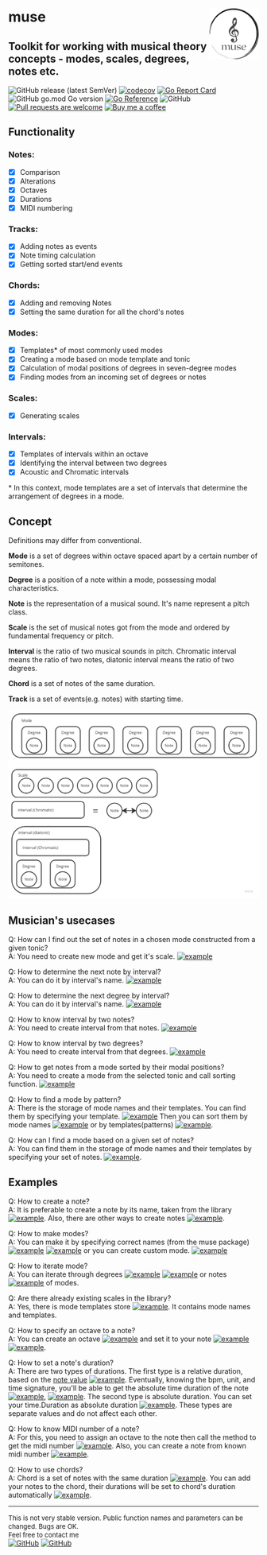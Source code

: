 # muse <img src="https://github.com/go-muse/muse/blob/main/img/muse-logo.png?raw=true" alt="muse" width="100" align="right">
## Toolkit for working with musical theory concepts - modes, scales, degrees, notes etc.
![GitHub release (latest SemVer)](https://custom-icon-badges.demolab.com/github/v/release/go-muse/muse?logo=tag&sort=semver)
[![codecov](https://codecov.io/gh/go-muse/muse/branch/main/graph/badge.svg?token=cVbYqHMT3o)](https://codecov.io/gh/go-muse/muse)
[![Go Report Card](https://goreportcard.com/badge/github.com/go-muse/muse)](https://goreportcard.com/report/github.com/go-muse/muse)
![GitHub go.mod Go version](https://custom-icon-badges.demolab.com/github/go-mod/go-version/go-muse/muse?color=gray&label=%20&logo=go)
[![Go Reference](https://pkg.go.dev/badge/github.com/go-muse/muse.svg)](https://pkg.go.dev/github.com/go-muse/muse)
![GitHub](https://custom-icon-badges.demolab.com/github/license/go-muse/muse?logo=law)
[![Pull requests are welcome](https://custom-icon-badges.demolab.com/badge/PRs-welcome!-green?logo=git-pull-request)](https://github.com/go-muse/muse/pulls)
[![Buy me a coffee](https://custom-icon-badges.demolab.com/badge/buyme-acoffee-brightgreen?logo=buymeacoffee)](https://www.buymeacoffee.com/igormuse)

## Functionality
### Notes:
- [x] Comparison
- [x] Alterations
- [x] Octaves
- [x] Durations
- [x] MIDI numbering

### Tracks:
- [x] Adding notes as events
- [x] Note timing calculation
- [x] Getting sorted start/end events
### Chords:
- [x] Adding and removing Notes
- [x] Setting the same duration for all the chord's notes

### Modes:
- [x] Templates* of most commonly used modes
- [x] Creating a mode based on mode template and tonic
- [x] Calculation of modal positions of degrees in seven-degree modes
- [x] Finding modes from an incoming set of degrees or notes
### Scales:
- [x] Generating scales
### Intervals:
- [x] Templates of intervals within an octave
- [x] Identifying the interval between two degrees
- [x] Acoustic and Chromatic intervals

\* In this context, mode templates are a set of intervals that determine the arrangement of degrees in a mode.

## Concept
Definitions may differ from conventional.

**Mode** is a set of degrees within octave spaced apart by a certain number of semitones.

**Degree** is a position of a note within a mode, possessing modal characteristics. 

**Note** is the representation of a musical sound. It's name represent a pitch class.

**Scale** is the set of musical notes got from the mode and ordered by fundamental frequency or pitch.

**Interval** is the ratio of two musical sounds in pitch. 
Chromatic interval means the ratio of two notes, diatonic interval means the ratio of two degrees.

**Chord** is a set of notes of the same duration.

**Track** is a set of events(e.g. notes) with starting time. 

![Concept pic](/img/concept.jpg)

## Musician's usecases

Q: How can I find out the set of notes in a chosen mode constructed from a given tonic?\
A: You need to create new mode and get it's scale. [![example](https://img.shields.io/badge/example-link-blue)](https://pkg.go.dev/github.com/go-muse/muse#example-Mode.GenerateScale)

Q: How to determine the next note by interval?\
A: You can do it by interval's name. [![example](https://img.shields.io/badge/example-link-blue)](https://pkg.go.dev/github.com/go-muse/muse#example-MakeNoteByIntervalName)

Q: How to determine the next degree by interval?\
A: You can do it by interval's name. [![example](https://img.shields.io/badge/example-link-blue)](https://pkg.go.dev/github.com/go-muse/muse#example-MakeDegreeByIntervalName)

Q: How to know interval by two notes?\
A: You need to create interval from that notes. [![example](https://img.shields.io/badge/example-link-blue)](https://pkg.go.dev/github.com/go-muse/muse#example-NewIntervalChromatic)

Q: How to know interval by two degrees?\
A: You need to create interval from that degrees. [![example](https://img.shields.io/badge/example-link-blue)](https://pkg.go.dev/github.com/go-muse/muse#example-NewIntervalByDegrees)

Q: How to get notes from a mode sorted by their modal positions?\
A: You need to create a mode from the selected tonic and call sorting function. [![example](https://img.shields.io/badge/example-link-blue)](https://pkg.go.dev/github.com/go-muse/muse#example-Mode.SortByAbsoluteModalPositions)

Q: How to find a mode by pattern?\
A: There is the storage of mode names and their templates. You can find them by specifying your template. [![example](https://img.shields.io/badge/example-link-blue)](https://pkg.go.dev/github.com/go-muse/muse#example-ModeTemplatesStore.FindModeTemplatesByPattern) Then you can sort them by mode names [![example](https://img.shields.io/badge/example-link-blue)](https://pkg.go.dev/github.com/go-muse/muse#example-ModeNamesAndTemplates.SortByModeName) or by templates(patterns) [![example](https://img.shields.io/badge/example-link-blue)](https://pkg.go.dev/github.com/go-muse/muse#example-ModeNamesAndTemplates.SortByModeTemplate).

Q: How can I find a mode based on a given set of notes?\
A: You can find them in the storage of mode names and their templates by specifying your set of notes. [![example](https://img.shields.io/badge/example-link-blue)](https://pkg.go.dev/github.com/go-muse/muse#example-ModeTemplatesStore.FindModeTemplatesByNotes).

## Examples

Q: How to create a note?\
A: It is preferable to create a note by its name, taken from the library [![example](https://img.shields.io/badge/example-link-blue)](https://pkg.go.dev/github.com/go-muse/muse#example-NoteName.NewNote). Also, there are other ways to create notes [![example](https://img.shields.io/badge/example-link-blue)](https://pkg.go.dev/github.com/go-muse/muse#example-Note).

Q: How to make modes?\
A: You can make it by specifying correct names (from the muse package) [![example](https://img.shields.io/badge/example-link1-blue)](https://pkg.go.dev/github.com/go-muse/muse#example-MakeNewMode) [![example](https://img.shields.io/badge/example-link2-blue)](https://pkg.go.dev/github.com/go-muse/muse#example-MustMakeNewMode) or you can create custom mode. [![example](https://img.shields.io/badge/example-link-blue)](https://pkg.go.dev/github.com/go-muse/muse#example-MakeNewCustomMode)

Q: How to iterate mode?\
A: You can iterate through degrees  [![example](https://img.shields.io/badge/example-link1-blue)](https://pkg.go.dev/github.com/go-muse/muse#example-Mode.IterateOneRound) [![example](https://img.shields.io/badge/example-link2-blue)](https://pkg.go.dev/github.com/go-muse/muse#example-DegreesIterator.GetAllDegrees) or notes [![example](https://img.shields.io/badge/example-link-blue)](https://pkg.go.dev/github.com/go-muse/muse#example-DegreesIterator.GetAllNotes) of modes.

Q: Are there already existing scales in the library?\
A: Yes, there is mode templates store [![example](https://img.shields.io/badge/example-link-blue)](https://pkg.go.dev/github.com/go-muse/muse#example-InitModeTemplatesStore). It contains mode names and templates.

Q: How to specify an octave to a note?\
A: You can create an octave [![example](https://img.shields.io/badge/example-link-blue)](https://pkg.go.dev/github.com/go-muse/muse#example-Octave) and set it to your note [![example](https://img.shields.io/badge/example-link1-blue)](https://pkg.go.dev/github.com/go-muse/muse#example-Octave.SetToNote) [![example](https://img.shields.io/badge/example-link2-blue)](https://pkg.go.dev/github.com/go-muse/muse#example-Note.SetOctave).

Q: How to set a note's duration?\
A: There are two types of durations. The first type is a relative duration, based on the [note value](https://en.wikipedia.org/wiki/Note_value) [![example](https://img.shields.io/badge/example-link-blue)](https://pkg.go.dev/github.com/go-muse/muse#example-NewDuration). Eventually, knowing the bpm, unit, and time signature, you'll be able to get the absolute time duration of the note [![example](https://img.shields.io/badge/example-link1-blue)](https://pkg.go.dev/github.com/go-muse/muse#example-Duration.TimeDuration), [![example](https://img.shields.io/badge/example-link2-blue)](https://pkg.go.dev/github.com/go-muse/muse#example-Note.TimeDuration). The second type is absolute duration. You can set your time.Duration as absolute duration [![example](https://img.shields.io/badge/example-link-blue)](https://pkg.go.dev/github.com/go-muse/muse#example-Note.SetAbsoluteDuration). These types are separate values and do not affect each other.

Q: How to know MIDI number of a note?\
A: For this, you need to assign an octave to the note then call the method to get the midi number [![example](https://img.shields.io/badge/example-link-blue)](https://pkg.go.dev/github.com/go-muse/muse#example-Note.MIDINumber). Also, you can create a note from known midi number [![example](https://img.shields.io/badge/example-link-blue)](https://pkg.go.dev/github.com/go-muse/muse#example-NewNoteFromMIDINumber).

Q: How to use chords?\
A: Chord is a set of notes with the same duration  [![example](https://img.shields.io/badge/example-link-blue)](https://pkg.go.dev/github.com/go-muse/muse#example-NewChord). You can add your notes to the chord, their durations will be set to chord's duration automatically [![example](https://img.shields.io/badge/example-link-blue)](https://pkg.go.dev/github.com/go-muse/muse#example-Chord.AddNotes).

---
<font size="2">This is not very stable version.
Public function names and parameters can be changed.
Bugs are OK.\
Feel free to contact me\
</font>
[![GitHub](https://custom-icon-badges.demolab.com/badge/-email-white?logo=gmail)](mailto:igor.georgia.sx@gmail.com)
[![GitHub](https://custom-icon-badges.demolab.com/badge/-@Igorstx-white?logo=telegram)](https://t.me/Igorstx)
